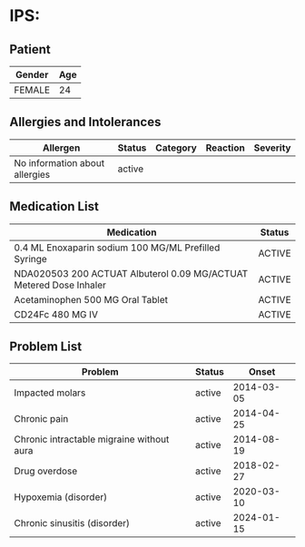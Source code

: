 # IPS:

## Patient

|Gender|Age|
|---|---|
|FEMALE|24|

## Allergies and Intolerances

|Allergen|Status|Category|Reaction|Severity|
|---|---|---|---|---|
|No information about allergies|active||||

## Medication List

|Medication|Status|
|---|---|
|0.4 ML Enoxaparin sodium 100 MG/ML Prefilled Syringe|ACTIVE|
|NDA020503 200 ACTUAT Albuterol 0.09 MG/ACTUAT Metered Dose Inhaler|ACTIVE|
|Acetaminophen 500 MG Oral Tablet|ACTIVE|
|CD24Fc 480 MG IV|ACTIVE|

## Problem List

|Problem|Status|Onset|
|---|---|---|
|Impacted molars|active|2014-03-05|
|Chronic pain|active|2014-04-25|
|Chronic intractable migraine without aura|active|2014-08-19|
|Drug overdose|active|2018-02-27|
|Hypoxemia (disorder)|active|2020-03-10|
|Chronic sinusitis (disorder)|active|2024-01-15|
